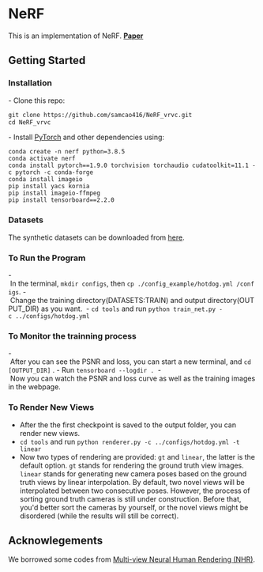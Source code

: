 # NeRF

This is an implementation of NeRF.
**[Paper](https://arxiv.org/abs/2003.08934)**

## Getting Started
### Installation

- Clone this repo:
```bash
git clone https://github.com/samcao416/NeRF_vrvc.git
cd NeRF_vrvc
```

- Install [PyTorch](http://pytorch.org) and other dependencies using: 
```
conda create -n nerf python=3.8.5
conda activate nerf    
conda install pytorch==1.9.0 torchvision torchaudio cudatoolkit=11.1 -c pytorch -c conda-forge
conda install imageio
pip install yacs kornia
pip install imageio-ffmpeg
pip install tensorboard==2.2.0
```


### Datasets
The synthetic datasets can be downloaded from [here](https://drive.google.com/drive/folders/128yBriW1IG_3NJ5Rp7APSTZsJqdJdfc1).

### To Run the Program
- In the terminal, `mkdir configs`, then `cp ./config_example/hotdog.yml /configs`.
- Change the training directory(DATASETS:TRAIN) and output directory(OUTPUT_DIR) as you want. 
- `cd tools` and run `python train_net.py -c ../configs/hotdog.yml`

### To Monitor the trainning process
- After you can see the PSNR and loss, you can start a new terminal, and `cd [OUTPUT_DIR]` .
- Run `tensorboard --logdir .` 
- Now you can watch the PSNR and loss curve as well as the training images in the webpage.

### To Render New Views
- After the the first checkpoint is saved to the output folder, you can render new views.
- `cd tools` and run `python renderer.py -c ../configs/hotdog.yml -t linear`
- Now two types of rendering are provided: `gt` and `linear`, the latter is the default option. `gt` stands for rendering the ground truth view images. `linear` stands for generating new camera poses based on the ground truth views by linear interpolation. By default, two novel views will be interpolated between two consecutive poses. However, the process of sorting ground truth cameras is still under construction. Before that, you'd better sort the cameras by yourself, or the novel views might be disordered (while the results will still be correct).

## Acknowlegements
We borrowed some codes from [Multi-view Neural Human Rendering (NHR)](https://github.com/wuminye/NHR).